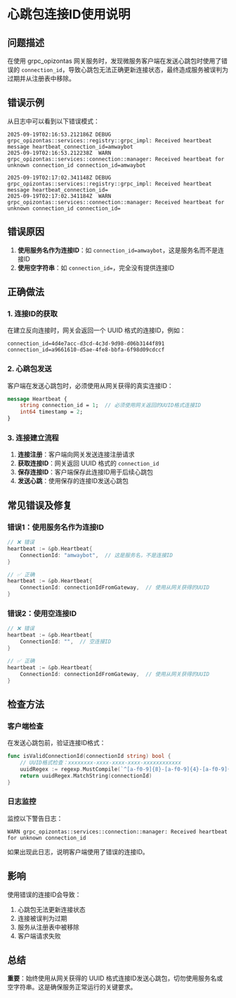 # 心跳包连接ID使用说明

## 问题描述

在使用 grpc_opizontas 网关服务时，发现微服务客户端在发送心跳包时使用了错误的 `connection_id`，导致心跳包无法正确更新连接状态，最终造成服务被误判为过期并从注册表中移除。

## 错误示例

从日志中可以看到以下错误模式：

```log
2025-09-19T02:16:53.212186Z DEBUG grpc_opizontas::services::registry::grpc_impl: Received heartbeat message heartbeat_connection_id=amwaybot
2025-09-19T02:16:53.212238Z  WARN grpc_opizontas::services::connection::manager: Received heartbeat for unknown connection_id connection_id=amwaybot

2025-09-19T02:17:02.341148Z DEBUG grpc_opizontas::services::registry::grpc_impl: Received heartbeat message heartbeat_connection_id=
2025-09-19T02:17:02.341184Z  WARN grpc_opizontas::services::connection::manager: Received heartbeat for unknown connection_id connection_id=
```

## 错误原因

1. **使用服务名作为连接ID**：如 `connection_id=amwaybot`，这是服务名而不是连接ID
2. **使用空字符串**：如 `connection_id=`，完全没有提供连接ID

## 正确做法

### 1. 连接ID的获取

在建立反向连接时，网关会返回一个 UUID 格式的连接ID，例如：
```
connection_id=4d4e7acc-d3cd-4c3d-9d98-d06b3144f891
connection_id=a9661610-d5ae-4fe8-bbfa-6f98d09cdccf
```

### 2. 心跳包发送

客户端在发送心跳包时，必须使用从网关获得的真实连接ID：

```protobuf
message Heartbeat {
    string connection_id = 1;  // 必须使用网关返回的UUID格式连接ID
    int64 timestamp = 2;
}
```

### 3. 连接建立流程

1. **连接注册**：客户端向网关发送连接注册请求
2. **获取连接ID**：网关返回 UUID 格式的 `connection_id`
3. **保存连接ID**：客户端保存此连接ID用于后续心跳包
4. **发送心跳**：使用保存的连接ID发送心跳包

## 常见错误及修复

### 错误1：使用服务名作为连接ID
```go
// ❌ 错误
heartbeat := &pb.Heartbeat{
    ConnectionId: "amwaybot",  // 这是服务名，不是连接ID
}
```

```go
// ✅ 正确
heartbeat := &pb.Heartbeat{
    ConnectionId: connectionIdFromGateway,  // 使用从网关获得的UUID
}
```

### 错误2：使用空连接ID
```go
// ❌ 错误
heartbeat := &pb.Heartbeat{
    ConnectionId: "",  // 空连接ID
}
```

```go
// ✅ 正确
heartbeat := &pb.Heartbeat{
    ConnectionId: connectionIdFromGateway,  // 使用从网关获得的UUID
}
```

## 检查方法

### 客户端检查
在发送心跳包前，验证连接ID格式：
```go
func isValidConnectionId(connectionId string) bool {
    // UUID格式检查：xxxxxxxx-xxxx-xxxx-xxxx-xxxxxxxxxxxx
    uuidRegex := regexp.MustCompile(`^[a-f0-9]{8}-[a-f0-9]{4}-[a-f0-9]{4}-[a-f0-9]{4}-[a-f0-9]{12}$`)
    return uuidRegex.MatchString(connectionId)
}
```

### 日志监控
监控以下警告日志：
```log
WARN grpc_opizontas::services::connection::manager: Received heartbeat for unknown connection_id
```

如果出现此日志，说明客户端使用了错误的连接ID。

## 影响

使用错误的连接ID会导致：
1. 心跳包无法更新连接状态
2. 连接被误判为过期
3. 服务从注册表中被移除
4. 客户端请求失败

## 总结

**重要**：始终使用从网关获得的 UUID 格式连接ID发送心跳包，切勿使用服务名或空字符串。这是确保服务正常运行的关键要求。